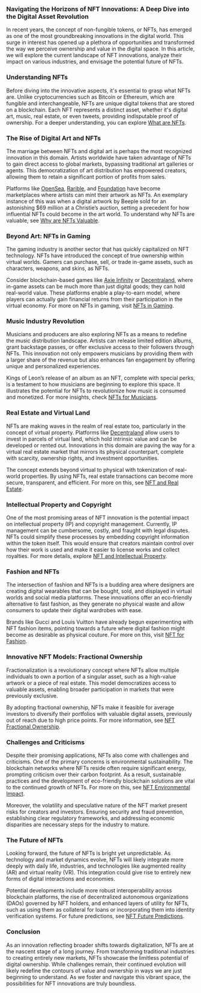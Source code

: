 ### Navigating the Horizons of NFT Innovations: A Deep Dive into the Digital Asset Revolution

In recent years, the concept of non-fungible tokens, or NFTs, has emerged as one of the most groundbreaking innovations in the digital world. This surge in interest has opened up a plethora of opportunities and transformed the way we perceive ownership and value in the digital space. In this article, we will explore the current landscape of NFT innovations, analyze their impact on various industries, and envisage the potential future of NFTs.

### Understanding NFTs

Before diving into the innovative aspects, it's essential to grasp what NFTs are. Unlike cryptocurrencies such as Bitcoin or Ethereum, which are fungible and interchangeable, NFTs are unique digital tokens that are stored on a blockchain. Each NFT represents a distinct asset, whether it's digital art, music, real estate, or even tweets, providing indisputable proof of ownership. For a deeper understanding, you can explore [What are NFTs](https://www.license-token.com/wiki/what-are-nf-ts).

### The Rise of Digital Art and NFTs

The marriage between NFTs and digital art is perhaps the most recognized innovation in this domain. Artists worldwide have taken advantage of NFTs to gain direct access to global markets, bypassing traditional art galleries or agents. This democratization of art distribution has empowered creators, allowing them to retain a significant portion of profits from sales.

Platforms like [OpenSea](https://opensea.io/), [Rarible](https://rarible.com/), and [Foundation](https://foundation.app/) have become marketplaces where artists can mint their artwork as NFTs. An exemplary instance of this was when a digital artwork by Beeple sold for an astonishing $69 million at a Christie’s auction, setting a precedent for how influential NFTs could become in the art world. To understand why NFTs are valuable, see [Why are NFTs Valuable](https://www.license-token.com/wiki/why-are-nf-ts-valuable).

### Beyond Art: NFTs in Gaming

The gaming industry is another sector that has quickly capitalized on NFT technology. NFTs have introduced the concept of true ownership within virtual worlds. Gamers can purchase, sell, or trade in-game assets, such as characters, weapons, and skins, as NFTs.

Consider blockchain-based games like [Axie Infinity](https://axieinfinity.com/) or [Decentraland](https://decentraland.org/), where in-game assets can be much more than just digital goods; they can hold real-world value. These platforms enable a play-to-earn model, where players can actually gain financial returns from their participation in the virtual economy. For more on NFTs in gaming, visit [NFTs in Gaming](https://www.license-token.com/wiki/nf-ts-in-gaming).

### Music Industry Revolution

Musicians and producers are also exploring NFTs as a means to redefine the music distribution landscape. Artists can release limited edition albums, grant backstage passes, or offer exclusive access to their followers through NFTs. This innovation not only empowers musicians by providing them with a larger share of the revenue but also enhances fan engagement by offering unique and personalized experiences.

Kings of Leon’s release of an album as an NFT, complete with special perks, is a testament to how musicians are beginning to explore this space. It illustrates the potential for NFTs to revolutionize how music is consumed and monetized. For more insights, check [NFTs for Musicians](https://www.license-token.com/wiki/nft-for-musicians).

### Real Estate and Virtual Land

NFTs are making waves in the realm of real estate too, particularly in the concept of virtual property. Platforms like [Decentraland](https://decentraland.org/) allow users to invest in parcels of virtual land, which hold intrinsic value and can be developed or rented out. Innovations in this domain are paving the way for a virtual real estate market that mirrors its physical counterpart, complete with scarcity, ownership rights, and investment opportunities.

The concept extends beyond virtual to physical with tokenization of real-world properties. By using NFTs, real estate transactions can become more secure, transparent, and efficient. For more on this, see [NFT and Real Estate](https://www.license-token.com/wiki/nft-and-real-estate).

### Intellectual Property and Copyright

One of the most promising areas of NFT innovation is the potential impact on intellectual property (IP) and copyright management. Currently, IP management can be cumbersome, costly, and fraught with legal disputes. NFTs could simplify these processes by embedding copyright information within the token itself. This would ensure that creators maintain control over how their work is used and make it easier to license works and collect royalties. For more details, explore [NFT and Intellectual Property](https://www.license-token.com/wiki/nft-and-intellectual-property).

### Fashion and NFTs

The intersection of fashion and NFTs is a budding area where designers are creating digital wearables that can be bought, sold, and displayed in virtual worlds and social media platforms. These innovations offer an eco-friendly alternative to fast fashion, as they generate no physical waste and allow consumers to update their digital wardrobes with ease.

Brands like Gucci and Louis Vuitton have already begun experimenting with NFT fashion items, pointing towards a future where digital fashion might become as desirable as physical couture. For more on this, visit [NFT for Fashion](https://www.license-token.com/wiki/nft-for-fashion).

### Innovative NFT Models: Fractional Ownership

Fractionalization is a revolutionary concept where NFTs allow multiple individuals to own a portion of a singular asset, such as a high-value artwork or a piece of real estate. This model democratizes access to valuable assets, enabling broader participation in markets that were previously exclusive.

By adopting fractional ownership, NFTs make it feasible for average investors to diversify their portfolios with valuable digital assets, previously out of reach due to high price points. For more information, see [NFT Fractional Ownership](https://www.license-token.com/wiki/nft-fractional-ownership).

### Challenges and Criticisms

Despite their promising applications, NFTs also come with challenges and criticisms. One of the primary concerns is environmental sustainability. The blockchain networks where NFTs reside often require significant energy, prompting criticism over their carbon footprint. As a result, sustainable practices and the development of eco-friendly blockchain solutions are vital to the continued growth of NFTs. For more on this, see [NFT Environmental Impact](https://www.license-token.com/wiki/nft-environmental-impact).

Moreover, the volatility and speculative nature of the NFT market present risks for creators and investors. Ensuring security and fraud prevention, establishing clear regulatory frameworks, and addressing economic disparities are necessary steps for the industry to mature.

### The Future of NFTs

Looking forward, the future of NFTs is bright yet unpredictable. As technology and market dynamics evolve, NFTs will likely integrate more deeply with daily life, industries, and technologies like augmented reality (AR) and virtual reality (VR). This integration could give rise to entirely new forms of digital interactions and economies.

Potential developments include more robust interoperability across blockchain platforms, the rise of decentralized autonomous organizations (DAOs) governed by NFT holders, and enhanced layers of utility for NFTs, such as using them as collateral for loans or incorporating them into identity verification systems. For future predictions, see [NFT Future Predictions](https://www.license-token.com/wiki/nft-future-predictions).

### Conclusion

As an innovation reflecting broader shifts towards digitalization, NFTs are at the nascent stage of a long journey. From transforming traditional industries to creating entirely new markets, NFTs showcase the limitless potential of digital ownership. While challenges remain, their continued evolution will likely redefine the contours of value and ownership in ways we are just beginning to understand. As we foster and navigate this vibrant space, the possibilities for NFT innovations are truly boundless.